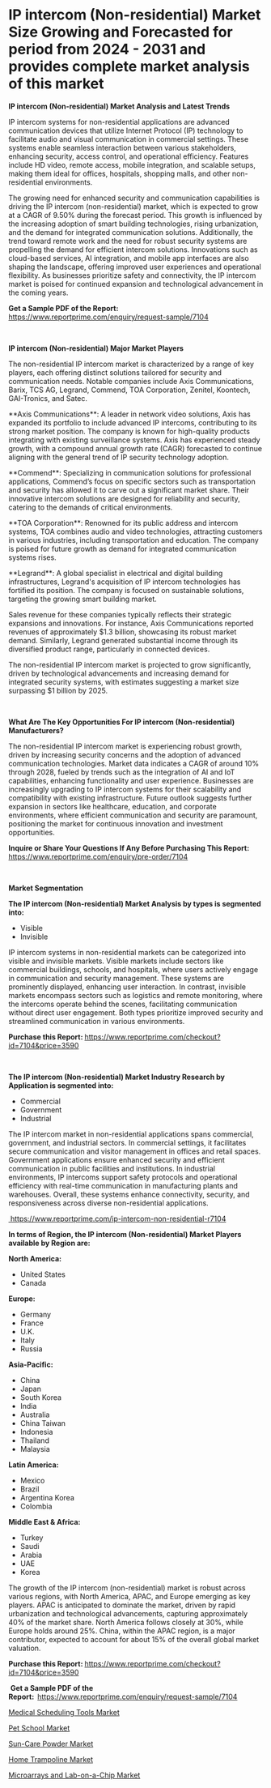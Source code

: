<p><h1>IP intercom (Non-residential) Market Size Growing and Forecasted for period from 2024 - 2031 and provides complete market analysis of this market</h1></p><p><strong>IP intercom (Non-residential) Market Analysis and Latest Trends</strong></p>
<p><p>IP intercom systems for non-residential applications are advanced communication devices that utilize Internet Protocol (IP) technology to facilitate audio and visual communication in commercial settings. These systems enable seamless interaction between various stakeholders, enhancing security, access control, and operational efficiency. Features include HD video, remote access, mobile integration, and scalable setups, making them ideal for offices, hospitals, shopping malls, and other non-residential environments.</p><p>The growing need for enhanced security and communication capabilities is driving the IP intercom (non-residential) market, which is expected to grow at a CAGR of 9.50% during the forecast period. This growth is influenced by the increasing adoption of smart building technologies, rising urbanization, and the demand for integrated communication solutions. Additionally, the trend toward remote work and the need for robust security systems are propelling the demand for efficient intercom solutions. Innovations such as cloud-based services, AI integration, and mobile app interfaces are also shaping the landscape, offering improved user experiences and operational flexibility. As businesses prioritize safety and connectivity, the IP intercom market is poised for continued expansion and technological advancement in the coming years.</p></p>
<p><strong>Get a Sample PDF of the Report:&nbsp;</strong> <a href="https://www.reportprime.com/enquiry/request-sample/7104">https://www.reportprime.com/enquiry/request-sample/7104</a></p>
<p>&nbsp;</p>
<p><strong>IP intercom (Non-residential) Major Market Players</strong></p>
<p><p>The non-residential IP intercom market is characterized by a range of key players, each offering distinct solutions tailored for security and communication needs. Notable companies include Axis Communications, Barix, TCS AG, Legrand, Commend, TOA Corporation, Zenitel, Koontech, GAI-Tronics, and Satec.</p><p>**Axis Communications**: A leader in network video solutions, Axis has expanded its portfolio to include advanced IP intercoms, contributing to its strong market position. The company is known for high-quality products integrating with existing surveillance systems. Axis has experienced steady growth, with a compound annual growth rate (CAGR) forecasted to continue aligning with the general trend of IP security technology adoption.</p><p>**Commend**: Specializing in communication solutions for professional applications, Commend’s focus on specific sectors such as transportation and security has allowed it to carve out a significant market share. Their innovative intercom solutions are designed for reliability and security, catering to the demands of critical environments.</p><p>**TOA Corporation**: Renowned for its public address and intercom systems, TOA combines audio and video technologies, attracting customers in various industries, including transportation and education. The company is poised for future growth as demand for integrated communication systems rises.</p><p>**Legrand**: A global specialist in electrical and digital building infrastructures, Legrand's acquisition of IP intercom technologies has fortified its position. The company is focused on sustainable solutions, targeting the growing smart building market.</p><p>Sales revenue for these companies typically reflects their strategic expansions and innovations. For instance, Axis Communications reported revenues of approximately $1.3 billion, showcasing its robust market demand. Similarly, Legrand generated substantial income through its diversified product range, particularly in connected devices.</p><p>The non-residential IP intercom market is projected to grow significantly, driven by technological advancements and increasing demand for integrated security systems, with estimates suggesting a market size surpassing $1 billion by 2025.</p></p>
<p>&nbsp;</p>
<p><strong>What Are The Key Opportunities For IP intercom (Non-residential) Manufacturers?</strong></p>
<p><p>The non-residential IP intercom market is experiencing robust growth, driven by increasing security concerns and the adoption of advanced communication technologies. Market data indicates a CAGR of around 10% through 2028, fueled by trends such as the integration of AI and IoT capabilities, enhancing functionality and user experience. Businesses are increasingly upgrading to IP intercom systems for their scalability and compatibility with existing infrastructure. Future outlook suggests further expansion in sectors like healthcare, education, and corporate environments, where efficient communication and security are paramount, positioning the market for continuous innovation and investment opportunities.</p></p>
<p><strong>Inquire or Share Your Questions If Any Before Purchasing This Report:</strong> <a href="https://www.reportprime.com/enquiry/pre-order/7104">https://www.reportprime.com/enquiry/pre-order/7104</a></p>
<p>&nbsp;</p>
<p><strong>Market Segmentation</strong></p>
<p><strong>The IP intercom (Non-residential) Market Analysis by types is segmented into:</strong></p>
<p><ul><li>Visible</li><li>Invisible</li></ul></p>
<p><p>IP intercom systems in non-residential markets can be categorized into visible and invisible markets. Visible markets include sectors like commercial buildings, schools, and hospitals, where users actively engage in communication and security management. These systems are prominently displayed, enhancing user interaction. In contrast, invisible markets encompass sectors such as logistics and remote monitoring, where the intercoms operate behind the scenes, facilitating communication without direct user engagement. Both types prioritize improved security and streamlined communication in various environments.</p></p>
<p><strong>Purchase this Report:&nbsp;</strong><a href="https://www.reportprime.com/checkout?id=7104&price=3590">https://www.reportprime.com/checkout?id=7104&price=3590</a></p>
<p>&nbsp;</p>
<p><strong>The IP intercom (Non-residential) Market Industry Research by Application is segmented into:</strong></p>
<p><ul><li>Commercial</li><li>Government</li><li>Industrial</li></ul></p>
<p><p>The IP intercom market in non-residential applications spans commercial, government, and industrial sectors. In commercial settings, it facilitates secure communication and visitor management in offices and retail spaces. Government applications ensure enhanced security and efficient communication in public facilities and institutions. In industrial environments, IP intercoms support safety protocols and operational efficiency with real-time communication in manufacturing plants and warehouses. Overall, these systems enhance connectivity, security, and responsiveness across diverse non-residential applications.</p></p>
<p><a href="https://www.reportprime.com/ip-intercom-non-residential-r7104">&nbsp;https://www.reportprime.com/ip-intercom-non-residential-r7104</a></p>
<p><strong>In terms of Region, the IP intercom (Non-residential) Market Players available by Region are:</strong></p>
<p>
    <p> <strong> North America: </strong>
        <ul>
            <li>United States</li>
            <li>Canada</li>
        </ul>
        </p> 
    <p> <strong> Europe: </strong>
        <ul>
            <li>Germany</li>
            <li>France</li>
            <li>U.K.</li>
            <li>Italy</li>
            <li>Russia</li>
        </ul>
        </p> 
    <p> <strong> Asia-Pacific: </strong>
        <ul>
            <li>China</li>
            <li>Japan</li>
            <li>South Korea</li>
            <li>India</li>
            <li>Australia</li>
            <li>China Taiwan</li>
            <li>Indonesia</li>
            <li>Thailand</li>
            <li>Malaysia</li>
        </ul>
        </p> 
    <p> <strong> Latin America: </strong>
        <ul>
            <li>Mexico</li>
            <li>Brazil</li>
            <li>Argentina Korea</li>
            <li>Colombia</li>
        </ul>
        </p> 
    <p> <strong> Middle East & Africa: </strong>
        <ul>
            <li>Turkey</li>
            <li>Saudi</li>
            <li>Arabia</li>
            <li>UAE</li>
            <li>Korea</li>
        </ul>
    </p>
    </p>
<p><p>The growth of the IP intercom (non-residential) market is robust across various regions, with North America, APAC, and Europe emerging as key players. APAC is anticipated to dominate the market, driven by rapid urbanization and technological advancements, capturing approximately 40% of the market share. North America follows closely at 30%, while Europe holds around 25%. China, within the APAC region, is a major contributor, expected to account for about 15% of the overall global market valuation.</p></p>
<p><strong>Purchase this Report: </strong><a href="https://www.reportprime.com/checkout?id=7104&price=3590">https://www.reportprime.com/checkout?id=7104&price=3590</a></p>
<p>&nbsp;<strong>Get a Sample PDF of the Report:&nbsp;&nbsp;</strong><a href="https://www.reportprime.com/enquiry/request-sample/7104">https://www.reportprime.com/enquiry/request-sample/7104</a></p>
<p><strong></strong></p>
<p><p><a href="https://medium.com/@woods76241/market-leaders-and-laggards-global-medical-scheduling-tools-market-trends-and-forecast-2024-2031-7cf99c40e2aa">Medical Scheduling Tools Market</a></p><p><a href="https://issuu.com/reportprime-2/docs/pet-school-market-size-2030.pptx_c583bbf517a2a5">Pet School Market</a></p><p><a href="https://issuu.com/reportprime-2/docs/sun-care-powder-market-size-2030.pp_72fea782232d18">Sun-Care Powder Market</a></p><p><a href="https://www.linkedin.com/pulse/home-trampoline-market-forecasts-trends-impact-analysis-2024-vuhqc?trackingId=GB040hlIQQuJqgAtTU8jwQ%3D%3D">Home Trampoline Market</a></p><p><a href="https://medium.com/@marycampbell8662022/microarrays-and-lab-on-a-chip-market-emerging-trends-and-future-prospects-for-period-from-2024-to-a7550881eaa6">Microarrays and Lab-on-a-Chip Market</a></p></p>